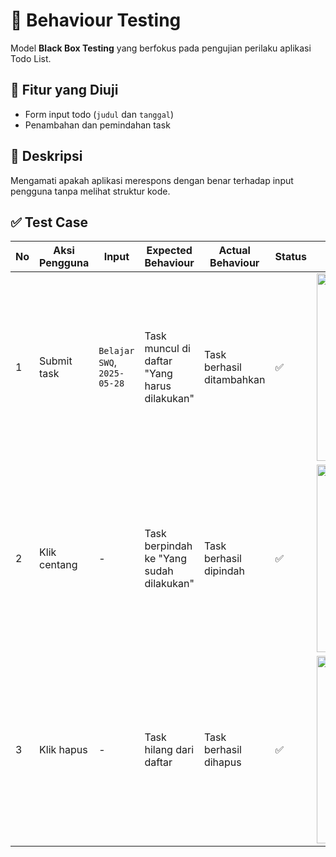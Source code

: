 # 🧪 Behaviour Testing

Model **Black Box Testing** yang berfokus pada pengujian perilaku aplikasi Todo List.

## 🎯 Fitur yang Diuji
- Form input todo (`judul` dan `tanggal`)
- Penambahan dan pemindahan task

## 🧾 Deskripsi
Mengamati apakah aplikasi merespons dengan benar terhadap input pengguna tanpa melihat struktur kode.

## ✅ Test Case

| No | Aksi Pengguna | Input | Expected Behaviour | Actual Behaviour | Status | Bukti Gambar |
|----|----------------|--------|---------------------|-------------------|--------|---------------|
| 1 | Submit task | `Belajar SWQ`, `2025-05-28` | Task muncul di daftar "Yang harus dilakukan" | Task berhasil ditambahkan | ✅ | <img width="300" src="https://github.com/user-attachments/assets/72ca8562-e996-4fb7-b272-fa0a52cf7c50" /> |
| 2 | Klik centang | - | Task berpindah ke "Yang sudah dilakukan" | Task berhasil dipindah | ✅ | <img width="300" src="https://github.com/user-attachments/assets/7ebe0b88-e1ee-4cc5-8097-f89f68f83005" /> |
| 3 | Klik hapus | - | Task hilang dari daftar | Task berhasil dihapus | ✅ | <img width="300" src="https://github.com/user-attachments/assets/d99632fb-6c45-480d-86d5-c7d805486d63" /> |
